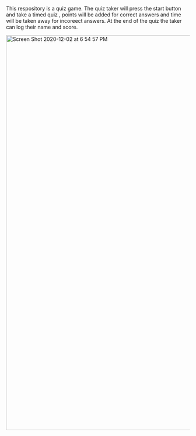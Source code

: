 This respository is a quiz game. The quiz taker will press the start button and  take a timed quiz , points will be added for correct answers and time will be taken away for incoreect answers. At the end of the quiz the taker can log their name and score.

<img width="1081" alt="Screen Shot 2020-12-02 at 6 54 57 PM" src="https://user-images.githubusercontent.com/70174557/100957978-504d0980-34d0-11eb-8afd-dee746224f3a.png">


